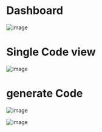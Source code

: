 # Dashboard
![image](https://github.com/user-attachments/assets/7befe57f-ee1c-45d0-af06-e34d01c12d37)

# Single Code view
![image](https://github.com/user-attachments/assets/9c1c9362-0d12-4bc8-ac60-b1b96e9af482)

# generate Code
![image](https://github.com/user-attachments/assets/4fcb3d51-7f53-47b8-a84d-803cacc9230c)

![image](https://github.com/user-attachments/assets/1a75091f-fc37-462f-aed2-366bde048293)
